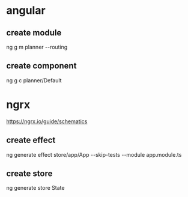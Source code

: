 # angular

## create module

ng g m planner --routing

## create component

ng g c planner/Default

# ngrx

https://ngrx.io/guide/schematics

## create effect

ng generate effect store/app/App --skip-tests --module app.module.ts

## create store

ng generate store State
